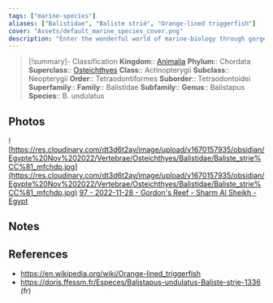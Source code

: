 ```yaml
---
tags: ["marine-species"]
aliases: ["Balistidae", "Baliste strié", "Orange-lined triggerfish"]
cover: "Assets/default_marine_species_cover.png"
description: "Enter the wonderful world of marine-biology through gorgeous underwater pictures of marine animals. Balistidae is the family of triggerfish."
---
```

> [!summary]- Classification
**Kingdom**:: [Animalia](Animalia.md)
**Phylum**:: Chordata
**Superclass**:: [Osteichthyes](Osteichthyes.md)
**Class**:: Actinopterygii
**Subclass**:: Neopterygii
**Order**:: Tetraodontiformes
**Suborder**:: Tetraodontoidei
**Superfamily**::
**Family**:: Balistidae
**Subfamily**::
**Genus**:: Balistapus
**Species**:: B. undulatus

## Photos
![https://res.cloudinary.com/dt3d6t2ay/image/upload/v1670157935/obsidian/Egypte%20Nov%202022/Vertebrae/Osteichthyes/Balistidae/Baliste_strie%CC%81_mfchdp.jpg](https://res.cloudinary.com/dt3d6t2ay/image/upload/v1670157935/obsidian/Egypte%20Nov%202022/Vertebrae/Osteichthyes/Balistidae/Baliste_strie%CC%81_mfchdp.jpg)
[97 - 2022-11-28 - Gordon's Reef - Sharm Al Sheikh - Egypt](97%20-%202022-11-28%20-%20Gordon's%20Reef%20-%20Sharm%20Al%20Sheikh%20-%20Egypt.md)
## Notes

## References
- https://en.wikipedia.org/wiki/Orange-lined_triggerfish
- https://doris.ffessm.fr/Especes/Balistapus-undulatus-Baliste-strie-1336 (fr)